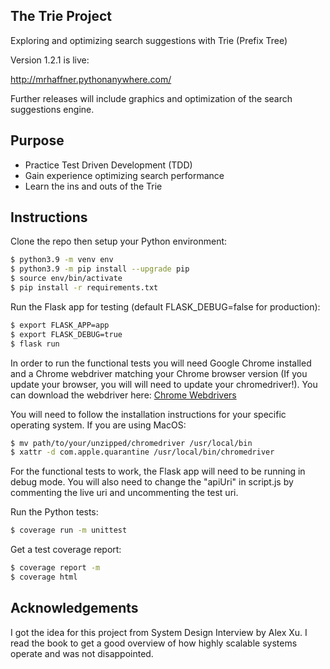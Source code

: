 ## The Trie Project

Exploring and optimizing search suggestions with Trie (Prefix Tree)

Version 1.2.1 is live:

http://mrhaffner.pythonanywhere.com/

Further releases will include graphics and optimization of the search suggestions engine.

## Purpose

- Practice Test Driven Development (TDD)
- Gain experience optimizing search performance
- Learn the ins and outs of the Trie

## Instructions

Clone the repo then setup your Python environment:

```sh
$ python3.9 -m venv env
$ python3.9 -m pip install --upgrade pip
$ source env/bin/activate
$ pip install -r requirements.txt
```

Run the Flask app for testing (default FLASK_DEBUG=false for production):

```sh
$ export FLASK_APP=app
$ export FLASK_DEBUG=true
$ flask run
```

In order to run the functional tests you will need Google Chrome installed and a Chrome webdriver matching your Chrome browser version (If you update your browser, you will will need to update your chromedriver!). You can download the webdriver here:
[Chrome Webdrivers](https://chromedriver.chromium.org/downloads)

You will need to follow the installation instructions for your specific operating system. If you are using MacOS:

```sh
$ mv path/to/your/unzipped/chromedriver /usr/local/bin
$ xattr -d com.apple.quarantine /usr/local/bin/chromedriver
```

For the functional tests to work, the Flask app will need to be running in debug mode. You will also need to change the "apiUri" in script.js by commenting the live uri and uncommenting the test uri.

Run the Python tests:

```sh
$ coverage run -m unittest
```

Get a test coverage report:

```sh
$ coverage report -m
$ coverage html
```

## Acknowledgements

I got the idea for this project from System Design Interview by Alex Xu. I read the book to get a good overview of how highly scalable systems operate and was not disappointed.
